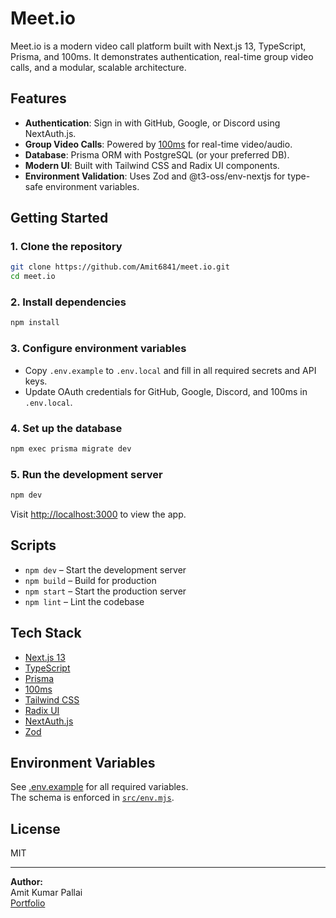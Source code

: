 # Meet.io

Meet.io is a modern video call platform built with Next.js 13, TypeScript, Prisma, and 100ms. It demonstrates authentication, real-time group video calls, and a modular, scalable architecture.

## Features

- **Authentication**: Sign in with GitHub, Google, or Discord using NextAuth.js.
- **Group Video Calls**: Powered by [100ms](https://www.100ms.live/) for real-time video/audio.
- **Database**: Prisma ORM with PostgreSQL (or your preferred DB).
- **Modern UI**: Built with Tailwind CSS and Radix UI components.
- **Environment Validation**: Uses Zod and @t3-oss/env-nextjs for type-safe environment variables.

## Getting Started

### 1. Clone the repository

```sh
git clone https://github.com/Amit6841/meet.io.git
cd meet.io
```

### 2. Install dependencies

```sh
npm install
```

### 3. Configure environment variables

- Copy `.env.example` to `.env.local` and fill in all required secrets and API keys.
- Update OAuth credentials for GitHub, Google, Discord, and 100ms in `.env.local`.

### 4. Set up the database

```sh
npm exec prisma migrate dev
```

### 5. Run the development server

```sh
npm dev
```

Visit [http://localhost:3000](http://localhost:3000) to view the app.

## Scripts

- `npm dev` – Start the development server
- `npm build` – Build for production
- `npm start` – Start the production server
- `npm lint` – Lint the codebase

## Tech Stack

- [Next.js 13](https://nextjs.org/)
- [TypeScript](https://www.typescriptlang.org/)
- [Prisma](https://www.prisma.io/)
- [100ms](https://www.100ms.live/)
- [Tailwind CSS](https://tailwindcss.com/)
- [Radix UI](https://www.radix-ui.com/)
- [NextAuth.js](https://next-auth.js.org/)
- [Zod](https://zod.dev/)

## Environment Variables

See [.env.example](.env.example) for all required variables.  
The schema is enforced in [`src/env.mjs`](src/env.mjs).

## License

MIT

---

**Author:**  
Amit Kumar Pallai  
[Portfolio](https://amitpallai.vercel.app)